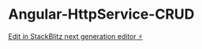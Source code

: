 # Angular-HttpService-CRUD

[Edit in StackBlitz next generation editor ⚡️](https://stackblitz.com/~/github.com/vasanthofficial/Angular-HttpService-CRUD)